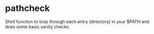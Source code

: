 # pathcheck
Shell function to loop through each entry (directory) in your $PATH and does some basic sanity checks.
